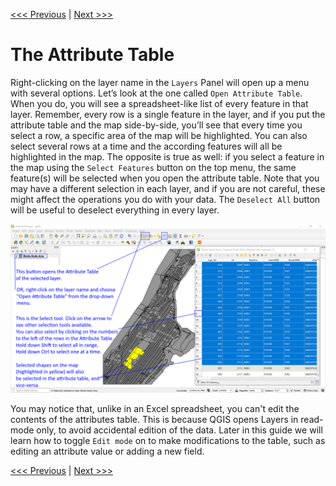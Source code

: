 [<<< Previous](4layerpr.md)  | [Next >>>](6layer2.md)  

# The Attribute Table

Right-clicking on the layer name in the `Layers` Panel will open up a menu with several options. Let’s look at the one called `Open Attribute Table`. When you do, you will see a spreadsheet-like list of every feature in that layer. Remember, every row is a single feature in the layer, and if you put the attribute table and the map side-by-side, you’ll see that every time you select a row, a specific area of the map will be highlighted. You can also select several rows at a time and the according features will all be highlighted in the map. The opposite is true as well: if you select a feature in the map using the `Select Features` button on the top menu, the same feature(s) will be selected when you open the attribute table. Note that you may have a different selection in each layer, and if you are not careful, these might affect the operations you do with your data. The `Deselect All` button will be useful to deselect everything in every layer.

![The Attribute Table](images/attrib1.png)

You may notice that, unlike in an Excel spreadsheet, you can't edit the contents of the attributes table. This is because QGIS opens Layers in read-mode only, to avoid accidental edition of the data. Later in this guide we will learn how to toggle `Edit mode` on to make modifications to the table, such as editing an attribute value or adding a new field.

[<<< Previous](4layerpr.md)  | [Next >>>](6layer2.md)  
